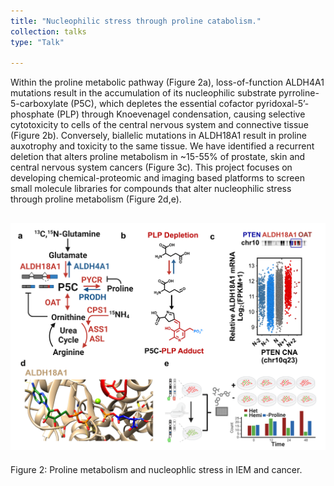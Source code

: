 ```yaml
---
title: "Nucleophilic stress through proline catabolism."
collection: talks
type: "Talk"

---
```

Within the proline metabolic pathway (Figure 2a), loss-of-function ALDH4A1 mutations result in the accumulation of its nucleophilic substrate pyrroline-5-carboxylate (P5C), which depletes the essential cofactor pyridoxal-5’-phosphate (PLP) through Knoevenagel condensation, causing selective cytotoxicity to cells of the central nervous system and connective tissue (Figure 2b). Conversely, biallelic mutations in ALDH18A1 result in proline auxotrophy and toxicity to the same tissue. We have identified a recurrent deletion that alters proline metabolism in ~15-55% of prostate, skin and central nervous system cancers (Figure 3c). This project focuses on developing chemical-proteomic and imaging based platforms to screen small molecule libraries for compounds that alter nucleophilic stress through proline metabolism (Figure 2d,e). 

![Alt text](/images/Figure_2.png)
------
Figure 2: Proline metabolism and nucleophlic stress in IEM and cancer.
